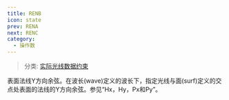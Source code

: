 ```yaml
---
title: RENB
icon: state
prev: RENA
next: RENC
category:
  - 操作数
---
```


> 分类: [实际光线数据约束](/hb/operands/131/882/  "Zemax 操作数 实际光线数据约束")

表面法线Y方向余弦。在波长(wave)定义的波长下，指定光线与面(surf)定义的交点处表面的法线的Y方向余弦。参见“Hx，Hy，Px和Py”。